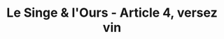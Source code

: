 ---
title: Le Singe & l'Ours - Article 4, versez vin
informations: Le Singe & l’Ours est le texte de la mise en scène de la farce éponyme accompagné d’éléments péritextes, citations, extraits de pièces, chemin de fer, description des personnages. Format de 200 × 265 mm, impression laser noir de 68 pages reliées en cahiers sur Olin bulk 80g et deux cahiers sur gloss 90g, inserts imprimé en risographie rouge sur papier japon, couverture toilé blanc impression sérigraphie noir et rouge. Coiffes rouges et blanche en tête et pied.
img: tire/diplome/singe&ours.jpg
---